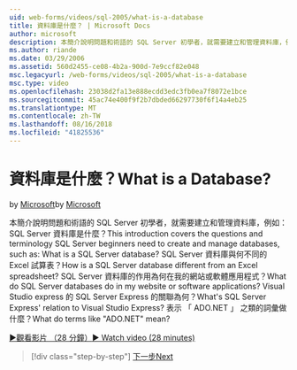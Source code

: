 ```yaml
---
uid: web-forms/videos/sql-2005/what-is-a-database
title: 資料庫是什麼？ | Microsoft Docs
author: microsoft
description: 本簡介說明問題和術語的 SQL Server 初學者，就需要建立和管理資料庫，例如： SQL Server 資料庫是什麼？ 如何...
ms.author: riande
ms.date: 03/29/2006
ms.assetid: 560d2455-ce08-4b2a-900d-7e9ccf82e048
msc.legacyurl: /web-forms/videos/sql-2005/what-is-a-database
msc.type: video
ms.openlocfilehash: 23038d2fa13e888ecdd3edc3fb0ea7f8072e1bce
ms.sourcegitcommit: 45ac74e400f9f2b7dbded66297730f6f14a4eb25
ms.translationtype: MT
ms.contentlocale: zh-TW
ms.lasthandoff: 08/16/2018
ms.locfileid: "41825536"
---
```

<a name="what-is-a-database"></a><span data-ttu-id="e3a5c-105">資料庫是什麼？</span><span class="sxs-lookup"><span data-stu-id="e3a5c-105">What is a Database?</span></span>
====================
<span data-ttu-id="e3a5c-106">by [Microsoft](https://github.com/microsoft)</span><span class="sxs-lookup"><span data-stu-id="e3a5c-106">by [Microsoft](https://github.com/microsoft)</span></span>

<span data-ttu-id="e3a5c-107">本簡介說明問題和術語的 SQL Server 初學者，就需要建立和管理資料庫，例如： SQL Server 資料庫是什麼？</span><span class="sxs-lookup"><span data-stu-id="e3a5c-107">This introduction covers the questions and terminology SQL Server beginners need to create and manage databases, such as: What is a SQL Server database?</span></span> <span data-ttu-id="e3a5c-108">SQL Server 資料庫與何不同的 Excel 試算表？</span><span class="sxs-lookup"><span data-stu-id="e3a5c-108">How is a SQL Server database different from an Excel spreadsheet?</span></span> <span data-ttu-id="e3a5c-109">SQL Server 資料庫的作用為何在我的網站或軟體應用程式？</span><span class="sxs-lookup"><span data-stu-id="e3a5c-109">What do SQL Server databases do in my website or software applications?</span></span> <span data-ttu-id="e3a5c-110">Visual Studio express 的 SQL Server Express 的關聯為何？</span><span class="sxs-lookup"><span data-stu-id="e3a5c-110">What's SQL Server Express' relation to Visual Studio Express?</span></span> <span data-ttu-id="e3a5c-111">表示 「 ADO.NET 」 之類的詞彙做什麼？</span><span class="sxs-lookup"><span data-stu-id="e3a5c-111">What do terms like "ADO.NET" mean?</span></span>

[<span data-ttu-id="e3a5c-112">&#9654;觀看影片 （28 分鐘）</span><span class="sxs-lookup"><span data-stu-id="e3a5c-112">&#9654; Watch video (28 minutes)</span></span>](https://channel9.msdn.com/Blogs/ASP-NET-Site-Videos/what-is-a-database)

> [!div class="step-by-step"]
> [<span data-ttu-id="e3a5c-113">下一步</span><span class="sxs-lookup"><span data-stu-id="e3a5c-113">Next</span></span>](understanding-database-tables-and-records.md)
